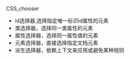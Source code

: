 CSS_chooser
- id选择器,选择指定唯一标识id属性的元素
- 类选择器，选择同一类属性的元素
- 属性选择器，选择同一属性值的元素
- 元素选择器，直接选择指定文档元素
- 派生选择器，依赖上下文来应用或避免某种规则